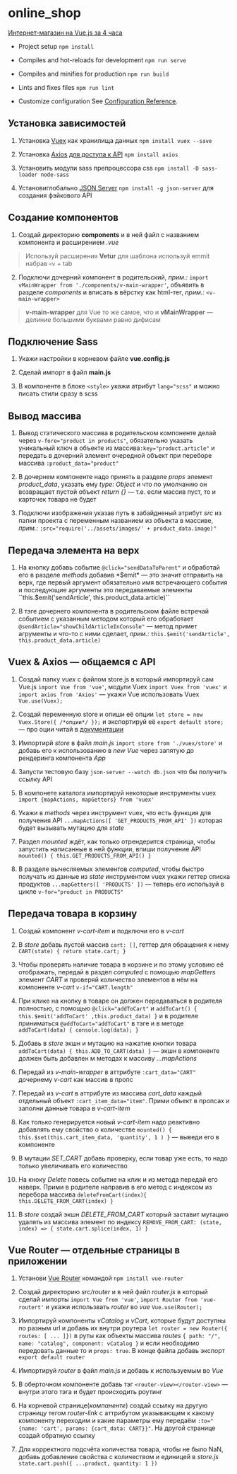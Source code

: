 # online_shop
[Интернет-магазин на Vue.js за 4 часа](https://www.youtube.com/playlist?list=PLb6TvuNosCJW_N3wqAUYsp7DvUzfyvbvB)

- Project setup ``npm install``

- Compiles and hot-reloads for development ``npm run serve``

- Compiles and minifies for production ``npm run build``

- Lints and fixes files ``npm run lint``

- Customize configuration See [Configuration Reference](https://cli.vuejs.org/config/).

## Установка зависимостей

1. Установка [Vuex](https://vuex.vuejs.org/ru/installation.html) как хранилища данных ``npm install vuex --save``

2. Установка [Axios](https://github.com/axios/axios) [для доступа к API](https://ru.vuejs.org/v2/cookbook/using-axios-to-consume-apis.html)  ``npm install axios``

3. Установить модули sass препроцессора css ``npm install -D sass-loader node-sass``

4. Установиглобально [JSON Server](https://github.com/typicode/json-server) ``npm install -g json-server`` для создания фэйкового API

## Создание компонентов

1. Создай директорию **components** и в ней файл с названием компонента и расширением *.vue*

> Используй расширения **Vetur** для шаблона используй emmit набрав ``<v`` + tab

2. Подключи дочерний компонент в родительский, *прим.:* ``import vMainWrapper from './components/v-main-wrapper'``, объявить в разделе *components* и вписать в вёрстку как html-тег, *прим.:* ``<v-main-wrapper>``

> **v-main-wrapper** для Vue то же самое, что и **vMainWrapper** — делиние большими буквами равно дифисам

## Подключение Sass

1. Укажи настройки в корневом файле **vue.config.js**

2. Сделай импорт в файл **main.js**

3. В компоненте в блоке ``<style>`` укажи атрибут ``lang="scss"`` и можно писать стили сразу в scss

## Вывод массива

1. Вывод статического массива в родительском компоненте делай через ``v-fore="product in products"``, обязательно указать уникальный ключ в объекте из массива``:key="product.article"`` и передать в дочерний элемент очередной объект при переборе массива ``:product_data="product"``

2. В дочернем компоненте надо принять в разделе *props* элемент *product_data*, указать ему *type: Object* и что по умолчанию он возвращает пустой объект *return {}* — т.е. если массив пуст, то и карточек товара не будет

3. Подключи изображения указав путь в забайдненый атрибут *src* из папки проекта с переменным названием из объекта в массиве, *прим.:* ``:src="require('../assets/images/' + product_data.image)"``

## Передача элемента на верх

1. На кнопку добавь событие ``@click="sendDataToParent"`` и обработай его в разделе *methods* добавив *$emit* — это значит отправить на верх, где первый аргумент обязательно имя встречающего события и последующие аргументы это передаваемые элементы ``this.$emit('sendArticle', this.product_data.article)``

2. В тэге дочернего компонента в родительском файле встречай событием с указанным методом который его обработает ``@sendArticle="showChildArticleInConsole"`` — метод примет агрументы и что-то с ними сделает, *прим.:* ``this.$emit('sendArticle', this.product_data.article)``

## Vuex & Axios — общаемся с API

1. Создай папку *vuex* с файлом store.js в который импортируй сам Vue.js ``import Vue from 'vue'``, модули Vuex ``import Vuex from 'vuex'`` и ``import axios from 'Axios'`` — укажи Vue использовать Vuex ``Vue.use(Vuex);``

2. Создай переменную store и опиши её опции ``let store = new Vuex.Store({ /*опции*/ });`` и экспортируй её ``export default store;`` — про оции читай в [документации](https://vuex.vuejs.org/ru/guide/state.html)

3. Импортирй *store* в файл *main.js* ``import store from './vuex/store'`` и добавь его к использованию в *new Vue* через запятую до рендеринга компонента *App*

4. Запусти тестовую базу ``json-server --watch db.json`` что бы получить ссылку API

5. В компонете каталога импортируй некоторые инструменты vuex ``import {mapActions, mapGetters} from 'vuex'``

6. Укажи в *methods* через инструмент vuex, что есть функция для получения API ``...mapActions([ 'GET_PRODUCTS_FROM_API' ])`` которая будет вызывать мутацию для *state*

7. Раздел *mounted* ждёт, как только отрендерится страница, чтобы запустить написанные в ней функции, впиши получение API ``mounted() { this.GET_PRODUCTS_FROM_API() }``

8. В разделе вычесляемых элементов *computed*, чтобы быстро получать из данные из *state* инструментом vuex укажи геттер списка продуктов ``...mapGetters([ 'PRODUCTS' ])`` — теперь его используй в цикле ``v-for="product in PRODUCTS"``

## Передача товара в корзину

1. Создай компонент *v-cart-item* и подключи его в *v-cart*

2. В *store* добавь пустой массив ``cart: []``, геттер для обращения к нему ``CART(state) { return state.cart; }``

3. Чтобы проверять наличие товара в корзине и по этому условию её отображать, передай в раздел *computed* с помощью *mapGetters* элемент *CART* и проверяй количество элементов в нём на компоненте *v-cart* ``v-if="CART.length"``

4. При клике на кнопку в товаре он должен передаваться в родителя полностью, с помощью ``@click="addToCart"`` и ``addToCart() { this.$emit('addToCart' ,this.product_data) }`` и в родителе приниматься ``@addToCart="addToCart"`` в тэге и в методе ``addToCart(data) { console.log(data); }``

5. Добавь в *store* экшн и мутацию на нажатие кнопки товара ``addToCart(data) { this.ADD_TO_CART(data) }`` — экшн в компоненте должен быть добавлен м методах к массиву *...mapActions*

6. Передай из *v-main-wrapper* в аттрибуте ``:cart_data="CART"`` дочернему *v-cart* как массив в пропс

7. Передай из *v-cart* в аттрибуте из массива *cart_data* каждый отдельный объект ``:cart_item_data="item"``. Прими объект в пропсах и заполни данные товара в *v-cart-item*

8. Как только генерируется новый *v-cart-item* надо реактивно добавлять ему свойство о количестве ``mounted() { this.$set(this.cart_item_data, 'quantity', 1 ) }`` — выведи его в компоненте

9. В мутации *SET_CART* добавь проверку, если товар уже есть, то надо только увеличивать его количество

10. На кноку *Delete* повесь событие на клик и из метода передай его наверх. Прими в родителе направив в его метод с индексом из перебора массива ``deleteFromCart(index){ this.DELETE_FROM_CART(index) }``

11. В *store* создай экшн *DELETE_FROM_CART* который заставит мутацию удалять из массива элемент по индексу ``REMOVE_FROM_CART: (state, index) => { state.cart.splice(index, 1) }``

## Vue Router — отдельные страницы в приложении

1. Установи [Vue Router](https://router.vuejs.org/installation.html) командой ``npm install vue-router``

2. Создай директорию *src/router* и в ней файл *router.js* в который сделай импорты ``import Vue from 'vue'``, ``import Router from 'vue-routert'`` и укажи использвать *router* во *vue* ``Vue.use(Router);``

3. Импортируй компоненты *vCatalog* и *vCart*, которые будут доступны по разным url и добавь их внутри роутера ``let router = new Router({ routes: [ ... ]})`` в руты как объекты массива *routes* ``{ path: "/", name: "catalog", component: vCatalog }`` и если необходимо передовать данные то и ``props: true``. В конце файла добавь экспорт ``export default router``

4. Импортируй *router* в файл *main.js* и добавь к используемым во *Vue*

5. В оберточном компоненте добавь тэг ``<router-view></router-view>`` — внутри этого тэга и будет происходить роутинг

6. На корневой странице(*компаненте*) создай ссылку на другую страницу тегом *router-link* с аттрибутом указывающим к какому компоненту переходим и какие параметры ему передаём ``:to="{name: 'cart', params: {cart_data: CART}}"``. На другой странице создай обратную ссылку

7. Для корректного подсчёта количества товара, чтобы не было NaN, добавь добавление свойства с количеством и единицей в *store.js* ``state.cart.push({ ...product, quantity: 1 })``
